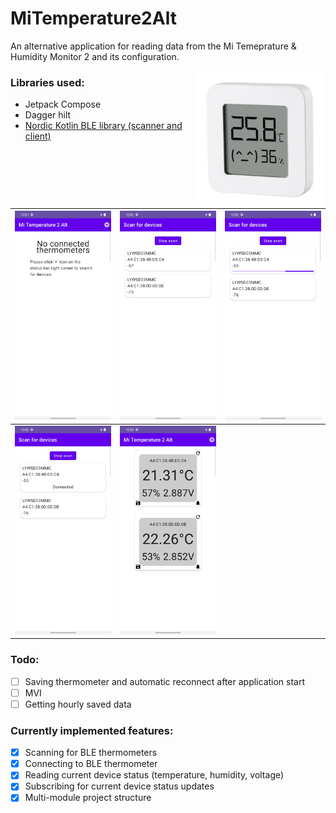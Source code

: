 # MiTemperature2Alt
An alternative application for reading data from the Mi Temeprature & Humidity Monitor 2 and its configuration.

<img src="./files/%2Fthermometer_image.webp" align="right" height="220" width="210"> 

### Libraries used:
- Jetpack Compose
- Dagger hilt
- [Nordic Kotlin BLE library (scanner and client)](https://github.com/NordicSemiconductor/Kotlin-BLE-Library)

|![Screenshot1](files%2Fscreenshots%2FScreenshot1.png)|![Screenshot2](files%2Fscreenshots%2FScreenshot2.png)|![Screenshot3](files%2Fscreenshots%2FScreenshot3.png)|
|---|---|---|
|![Screenshot4](files%2Fscreenshots%2FScreenshot4.png)|![Screenshot5](files%2Fscreenshots%2FScreenshot5.png)|   |

### Todo:
- [ ] Saving thermometer and automatic reconnect after application start
- [ ] MVI
- [ ] Getting hourly saved data

### Currently implemented features:
- [x] Scanning for BLE thermometers
- [x] Connecting to BLE thermometer
- [x] Reading current device status (temperature, humidity, voltage)
- [x] Subscribing for current device status updates
- [x] Multi-module project structure